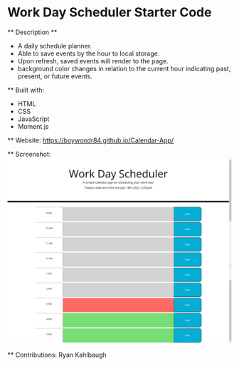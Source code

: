 # Work Day Scheduler Starter Code

** Description **

- A daily schedule planner.
- Able to save events by the hour to local storage.
- Upon refresh, saved events will render to the page.
- background color changes in relation to the current hour indicating past, present, or future events.

** Built with:
- HTML
- CSS
- JavaScript
- Moment.js

** Website:
https://boywondr84.github.io/Calendar-App/

** Screenshot:
<img src=".\assets\screenshot1.png"></img>

** Contributions:
Ryan Kahlbaugh
